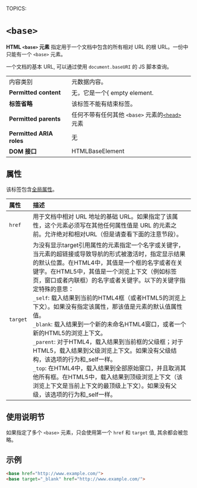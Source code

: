TOPICS: <base>

# `<base>`

**HTML `<base>` 元素** 指定用于一个文档中包含的所有相对 URL 的根 URL。一份中只能有一个 `<base>` 元素。

一个文档的基本 URL, 可以通过使用 `document.baseURI` 的 JS 脚本查询。

|  |  |
| :-- | :-- |
| 内容类别 | 元数据内容。
| **Permitted content** | 无，它是一个{ empty element.
| **标签省略** | 该标签不能有结束标签。
| **Permitted parents** | 任何不带有任何其他 `<base>` 元素的[`<head>`](/zh-hans/webfrontend/<head>) 元素
| **Permitted ARIA roles** | 无
| **DOM 接口** | HTMLBaseElement

## 属性

该标签包含[全局属性](/zh-hans/webfrontend/HTML_Global_Attributes)。

| 属性 | 描述 |
| :-- | :-- |
| `href` | 用于文档中相对 URL 地址的基础 URL。如果指定了该属性，这个元素必须写在其他任何属性值是 URL 的元素之前。允许绝对和相对URL（但是请查看下面的注意节段）。 |
| `target` | 为没有显示target引用属性的元素指定一个名字或关键字，当元素的超链接或导致导航的形式被激活时，指定显示结果的默认位置。在HTML4中，其值是一个框的名字或者在关键字。在HTML5中，其值是一个浏览上下文（例如标签页，窗口或者内联框）的名字或者关键字。以下的关键字指定特殊的意思：<br>`_self`: 载入结果到当前的HTML4框（或者HTML5的浏览上下文）。如果没有指定该属性，那该值是元素的默认值属性值。<br>`_blank`: 载入结果到一个新的未命名HTML4窗口，或者一个新的HTML5的浏览上下文。<br>`_parent`: 对于HTML4，载入结果到当前框的父级框；对于HTML5，载入结果到父级浏览上下文。如果没有父级结构，该选项的行为和_self一样。<br>`_top`: 在HTML4中，载入结果到全部原始窗口，并且取消其他所有框。在HTML5中，载入结果到顶级浏览上下文（该浏览上下文是当前上下文的最顶级上下文）。如果没有父级，该选项的行为和_self一样。 |

## 使用说明节

如果指定了多个 `<base>` 元素，只会使用第一个 `href` 和 `target` 值, 其余都会被忽略。

## 示例

```html
<base href="http://www.example.com/">
<base target="_blank" href="http://www.example.com/">
```
